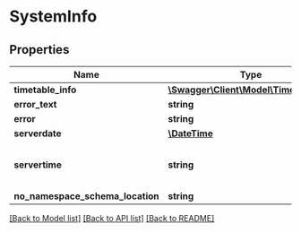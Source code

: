 # SystemInfo

## Properties
Name | Type | Description | Notes
------------ | ------------- | ------------- | -------------
**timetable_info** | [**\Swagger\Client\Model\TimetableInfo**](TimetableInfo.md) |  | [optional] 
**error_text** | **string** |  | [optional] 
**error** | **string** |  | [optional] 
**serverdate** | [**\DateTime**](\DateTime.md) |  | [optional] 
**servertime** | **string** | Current server time in format HH:MM | [optional] 
**no_namespace_schema_location** | **string** |  | 

[[Back to Model list]](../README.md#documentation-for-models) [[Back to API list]](../README.md#documentation-for-api-endpoints) [[Back to README]](../README.md)



